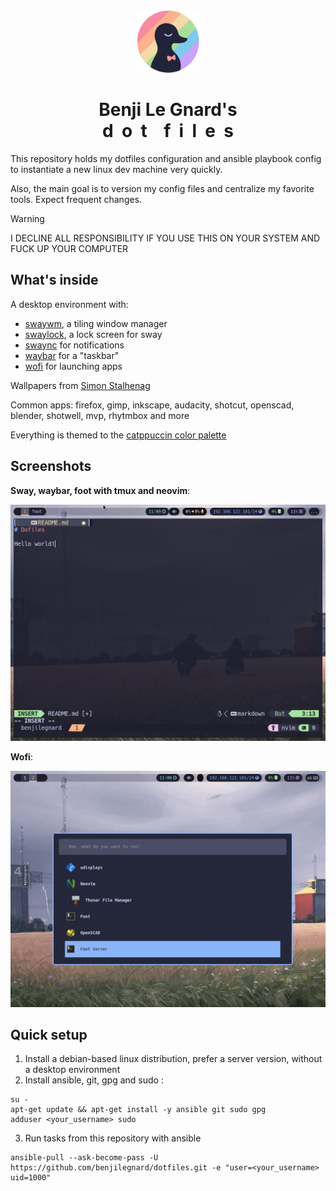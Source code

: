 <div align="center">
<img src="./blg-catppuccin-logo.webp" style="width: 100px; height: 100px;" alt="a duck silouhette on a rainbow background"/>

# Benji Le Gnard's<br/> d&nbsp;&nbsp;o&nbsp;&nbsp;t&nbsp;&nbsp;&nbsp;&nbsp;f&nbsp;&nbsp;i&nbsp;&nbsp;l&nbsp;&nbsp;e&nbsp;&nbsp;s

</div>

This repository holds my dotfiles configuration and ansible playbook config to instantiate a new linux dev machine very quickly.

Also, the main goal is to version my config files and centralize my favorite tools. Expect frequent changes.

> [!WARNING]
> I DECLINE ALL RESPONSIBILITY IF YOU USE THIS ON YOUR SYSTEM AND FUCK UP YOUR COMPUTER

## What's inside

A desktop environment with:
- [swaywm](https://swaywm.org/), a tiling window manager
- [swaylock](https://github.com/swaywm/swaylock#swaylock), a lock screen for sway
- [swaync](https://github.com/ErikReider/SwayNotificationCenter#readme) for notifications
- [waybar](https://github.com/Alexays/Waybar#waybar--) for a "taskbar"
- [wofi](https://hg.sr.ht/~scoopta/wofi/) for launching apps

Wallpapers from [Simon Stalhenag](http://www.simonstalenhag.se/)

Common apps: firefox, gimp, inkscape, audacity, shotcut, openscad, blender, shotwell, mvp, rhytmbox and more

Everything is themed to the [catppuccin color palette](https://catppuccin.com/)

## Screenshots

__Sway, waybar, foot with tmux and neovim__:

![Screen shot of a linux OS running sway, waybar, foot with tmux and neovim](./docs/screenshot-1.png)

__Wofi__:

![Screen shot of a linux OS running wofi over sway](./docs/screenshot-2.png)

## Quick setup

1. Install a debian-based linux distribution, prefer a server version, without a desktop environment
2. Install ansible, git, gpg and sudo :
```
su -
apt-get update && apt-get install -y ansible git sudo gpg
adduser <your_username> sudo
```
3. Run tasks from this repository with ansible
```
ansible-pull --ask-become-pass -U https://github.com/benjilegnard/dotfiles.git -e "user=<your_username> uid=1000"
```
